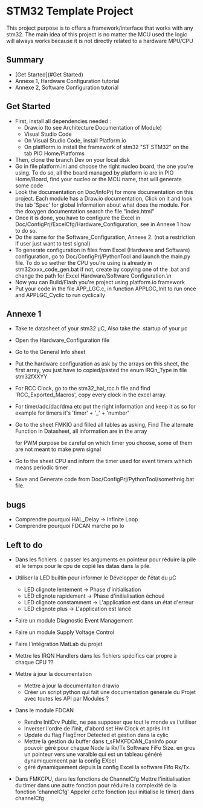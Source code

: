 # STM32 Template Project 
This project purpose is to offers a framework/interface that works with any stm32.
The main idea of this project is no matter the MCU used the logic will always works because it is not directly related to a hardware MPU/CPU
## Summary 
- [Get Started](#Get Started)
- Annexe 1, Hardware Configuration tutorial
- Annexe 2, Software Configuration tutorial

## Get Started
- First, install all dependencies needed :
    - Draw.io (to see Architecture Documentation of Module)
    - Visual Studio Code
    - On Visual Studio Code, install Platform.io
    - On platflorm.io install the framework of stm32 "ST STM32" on the tab PIO Home/Platforms
- Then, clone the branch Dev on your local disk
- Go in file platform.ini and choose the right nucleo board, the one you're using. To do so, all the board managed by platform io are in PIO Home/Board, find your nucleo or the MCU name, that will generate some code
- Look the documentation on Doc/InfoPrj for more documentation on this project. Each module has a Draw.io documentation, Click on it and look the tab 'Spec' for global Information about what does the module.
For the doxygen documentation search the file "index.html"
- Once it is done, you have to configure the Excel in Doc/ConfigPrj/ExcelCfg/Hardware_Configuration, see in Annexe 1 how to do so.
- Do the same for the Software_Configuration, Annexe 2. (not a restriction if user just want to test signal)
- To generate configuration in files from Excel (Hardware and Software) configuration, go to Doc/ConfigPrj/PythonTool and launch the main.py file. To do so wether the CPU you're using is already in stm32xxxx_code_gen.bat if not, create by copying one of the .bat and change the path for Excel Hardware/Software Configuration.\n
- Now you can Build/Flash you're project using platform.io framework
- Put your code in the file APP_LGC.c, in function APPLGC_Init to run once and APPLGC_Cyclic to run cyclically


## Annexe 1
- Take te datasheet of your stm32 µC, Also take the .startup of your µc
- Open the Hardware_Configuration file
- Go to the General Info sheet
- Put the hardware configuration as ask by the arrays on this sheet, the first array, you just have to copied/pasted the enum IRQn_Type in file stm32fXXYY
- For RCC Clock, go to the stm32_hal_rcc.h file and find 'RCC_Exported_Macros', copy every clock in the excel array.
- For timer/adc/dac/dma etc put the right information and keep it as so for example for timers it's 'timer' + '_' + 'number'
- Go to the sheet FMKIO and filled all tables as asking, Find The alternate Function in Datasheet, all information are in the array

	for PWM purpose be careful on which timer you choose, some of them are not meant to make pwm signal
- Go to the sheet CPU and inform the timer used for event timers whhich means periodic timer
- Save and Generate code from Doc/ConfigPrj/PythonTool/somethnig.bat file.

## bugs
- Comprendre pourquoi HAL_Delay -> Infinite Loop
- Comprendre pourquoi FDCAN marche po lo

## Left to do
- Dans les fichiers .c passer les arguments en pointeur pour réduire la pile et le temps pour le cpu de copié les datas dans la pile.


- Utiliser la LED builtin pour informer le Développer de l'état du µC
    - LED clignote lentement   -> Phase d'initialisation 
    - LED clignote rapidement  -> Phase d'initialisation échoué
    - LED clignote constamment -> L'application est dans un état d'erreur
    - LED clignote plus        -> L'application est lancé 

- Faire un module Diagnostic Event Management
- Faire un module Supply Voltage Control
- Faire l'intégration MatLab du projet
- Mettre les IRQN Handlers dans les fichiers        spécifics car propre à chaque CPU ??
- Mettre à jour la documentation 
    - Mettre à jour la documentaiton drawio
    - Créer un script python qui fait une documentation générale du Projet avec toutes les API par Modules ?

- Dans le module FDCAN
    - Rendre InitDrv Public, ne pas supposer que tout le monde va l'utiliser 
    -  Inverser l'ordre de l'init, d'abord set Hw Clock et après Init
    - Update du flag FlagError Detected et gestion dans la cylic
    - Mettre la gestion du buffer dans t_sFMKFDCAN_CanInfo pour pouvoir géré pour chaque Node la Rx/Tx Software FiFo Size. en gros un pointeur vers une varaible qui est un tableau généré dynamiquemeent par la config EXcel
    - géré dynamiquement depuis la config Excel la software Fifo Rx/Tx.

- Dans FMKCPU, dans les fonctions de ChannelCfg
    Mettre l'initialisation du timer dans une autre fonction pour réduire la complexité de la fonction 'channelCfg'
    Appeler cette fonction (qui initialise le timer) dans channelCfg